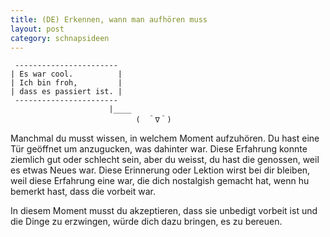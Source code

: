 ```yaml
---
title: (DE) Erkennen, wann man aufhören muss 
layout: post
category: schnapsideen 
---
```


```
 -----------------------
| Es war cool.          |
| Ich bin froh,         |
| dass es passiert ist. |
 -----------------------
                      |____
                            (　＾∇＾)
```

Manchmal du musst wissen, in welchem Moment aufzuhören.
Du hast eine Tür geöffnet um anzugucken, was dahinter war. 
Diese Erfahrung konnte ziemlich gut oder schlecht sein, aber du weisst, du hast die genossen, weil es etwas Neues war. 
Diese Erinnerung oder Lektion wirst bei dir bleiben, weil diese Erfahrung eine war, die dich nostalgish gemacht hat, wenn hu bemerkt hast, dass die vorbeit war.

In diesem Moment musst du akzeptieren, dass sie unbedigt vorbeit ist und die Dinge zu erzwingen, würde dich dazu bringen, es zu bereuen.



